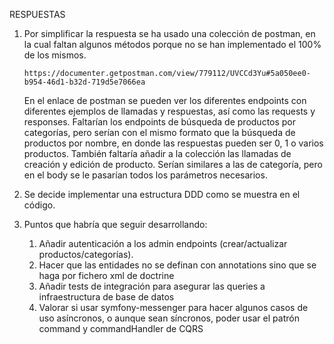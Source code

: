RESPUESTAS

1) Por simplificar la respuesta se ha usado una colección de postman, en la cual faltan algunos métodos porque no se han
   implementado el 100% de los mismos.

       https://documenter.getpostman.com/view/779112/UVCCd3Yu#5a050ee0-b954-46d1-b32d-719d5e7066ea
 
   En el enlace de postman se pueden ver los diferentes endpoints con diferentes ejemplos de llamadas y respuestas, así
   como las requests y responses. Faltarían los endpoints de búsqueda de productos por categorías, pero serían con el
   mismo formato que la búsqueda de productos por nombre, en donde las respuestas pueden ser 0, 1 o varios productos.
   También faltaría añadir a la colección las llamadas de creación y edición de producto. Serían similares a las de
   categoría, pero en el body se le pasarían todos los parámetros necesarios.


2) Se decide implementar una estructura DDD como se muestra en el código.


3) Puntos que habría que seguir desarrollando:
    1) Añadir autenticación a los admin endpoints (crear/actualizar productos/categorías).
    2) Hacer que las entidades no se definan con annotations sino que se haga por fichero xml de doctrine
    3) Añadir tests de integración para asegurar las queries a infraestructura de base de datos
    4) Valorar si usar symfony-messenger para hacer algunos casos de uso asíncronos, o aunque sean síncronos, poder usar
       el patrón command y commandHandler de CQRS
